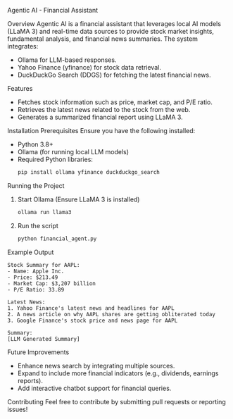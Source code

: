 
 Agentic AI - Financial Assistant

 Overview
Agentic AI is a financial assistant that leverages local AI models (LLaMA 3) and real-time data sources to provide stock market insights, fundamental analysis, and financial news summaries. The system integrates:
- Ollama for LLM-based responses.
- Yahoo Finance (yfinance) for stock data retrieval.
- DuckDuckGo Search (DDGS) for fetching the latest financial news.

 Features
- Fetches stock information such as price, market cap, and P/E ratio.
- Retrieves the latest news related to the stock from the web.
- Generates a summarized financial report using LLaMA 3.

 Installation
 Prerequisites
Ensure you have the following installed:
- Python 3.8+
- Ollama (for running local LLM models)
- Required Python libraries:
  ```bash
  pip install ollama yfinance duckduckgo_search
  ```

 Running the Project
1. Start Ollama (Ensure LLaMA 3 is installed)
   ```bash
   ollama run llama3
   ```
2. Run the script
   ```bash
   python financial_agent.py
   ```

 Example Output
```
Stock Summary for AAPL:
- Name: Apple Inc.
- Price: $213.49
- Market Cap: $3,207 billion
- P/E Ratio: 33.89

Latest News:
1. Yahoo Finance's latest news and headlines for AAPL
2. A news article on why AAPL shares are getting obliterated today
3. Google Finance's stock price and news page for AAPL

Summary:
[LLM Generated Summary]
```

 Future Improvements
- Enhance news search by integrating multiple sources.
- Expand to include more financial indicators (e.g., dividends, earnings reports).
- Add interactive chatbot support for financial queries.

 Contributing
Feel free to contribute by submitting pull requests or reporting issues!



